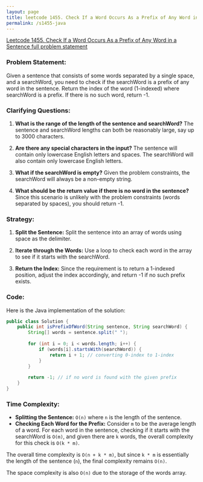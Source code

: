 ```yaml
---
layout: page
title: leetcode 1455. Check If a Word Occurs As a Prefix of Any Word in a Sentence
permalink: /s1455-java
---
```

[Leetcode 1455. Check If a Word Occurs As a Prefix of Any Word in a Sentence full problem statement](https://algoadvance.github.io/algoadvance/l1455)
### Problem Statement:
Given a sentence that consists of some words separated by a single space, and a searchWord, you need to check if the searchWord is a prefix of any word in the sentence. Return the index of the word (1-indexed) where searchWord is a prefix. If there is no such word, return -1.

### Clarifying Questions:
1. **What is the range of the length of the sentence and searchWord?**
   The sentence and searchWord lengths can both be reasonably large, say up to 3000 characters.
   
2. **Are there any special characters in the input?**
   The sentence will contain only lowercase English letters and spaces. The searchWord will also contain only lowercase English letters.

3. **What if the searchWord is empty?**
   Given the problem constraints, the searchWord will always be a non-empty string.

4. **What should be the return value if there is no word in the sentence?**
   Since this scenario is unlikely with the problem constraints (words separated by spaces), you should return -1.

### Strategy:
1. **Split the Sentence:**
   Split the sentence into an array of words using space as the delimiter.
   
2. **Iterate through the Words:**
   Use a loop to check each word in the array to see if it starts with the searchWord.

3. **Return the Index:**
   Since the requirement is to return a 1-indexed position, adjust the index accordingly, and return -1 if no such prefix exists.

### Code:
Here is the Java implementation of the solution:

```java
public class Solution {
    public int isPrefixOfWord(String sentence, String searchWord) {
        String[] words = sentence.split(" ");
        
        for (int i = 0; i < words.length; i++) {
            if (words[i].startsWith(searchWord)) {
                return i + 1; // converting 0-index to 1-index
            }
        }
        
        return -1; // if no word is found with the given prefix
    }
}
```

### Time Complexity:
- **Splitting the Sentence:** `O(n)` where `n` is the length of the sentence.
- **Checking Each Word for the Prefix:** Consider `m` to be the average length of a word. For each word in the sentence, checking if it starts with the searchWord is `O(m)`, and given there are `k` words, the overall complexity for this check is `O(k * m)`.

The overall time complexity is `O(n + k * m)`, but since `k * m` is essentially the length of the sentence (`n`), the final complexity remains `O(n)`.

The space complexity is also `O(n)` due to the storage of the words array.